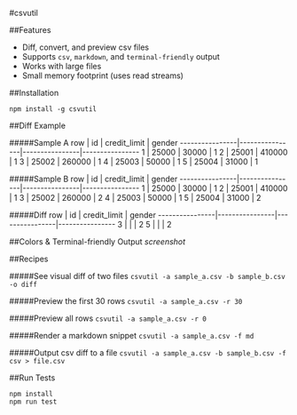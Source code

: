 #csvutil

##Features
- Diff, convert, and preview csv files
- Supports `csv`, `markdown`, and `terminal-friendly` output
- Works with large files
- Small memory footprint (uses read streams)

##Installation
```
npm install -g csvutil
```


##Diff Example

#####Sample A
            row |             id |   credit_limit |         gender
----------------|----------------|----------------|----------------
              1 |          25000 |          30000 |              1
              2 |          25001 |         410000 |              1
              3 |          25002 |         260000 |              1
              4 |          25003 |          50000 |              1
              5 |          25004 |          31000 |              1

#####Sample B
            row |             id |   credit_limit |         gender
----------------|----------------|----------------|----------------
              1 |          25000 |          30000 |              1
              2 |          25001 |         410000 |              1
              3 |          25002 |         260000 |              2
              4 |          25003 |          50000 |              1
              5 |          25004 |          31000 |              2

#####Diff
            row |             id |   credit_limit |         gender
----------------|----------------|----------------|----------------
              3 |                |                |              2
              5 |                |                |              2


##Colors & Terminal-friendly Output
*screenshot*

##Recipes

#####See visual diff of two files
```csvutil -a sample_a.csv -b sample_b.csv -o diff```

#####Preview the first 30 rows
```csvutil -a sample_a.csv -r 30```

#####Preview all rows
```csvutil -a sample_a.csv -r 0```

#####Render a markdown snippet
```csvutil -a sample_a.csv -f md```

#####Output csv diff to a file
```csvutil -a sample_a.csv -b sample_b.csv -f csv > file.csv```

##Run Tests
```
npm install
npm run test
```